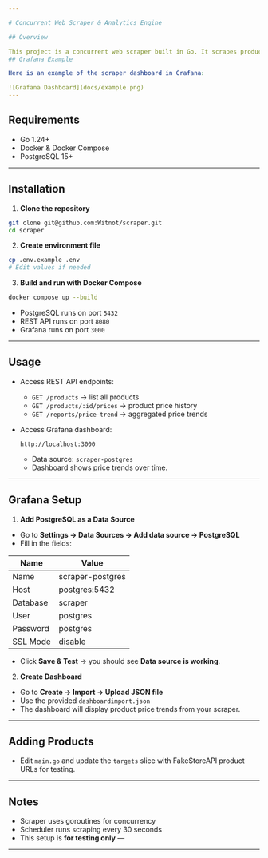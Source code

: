 ```yaml
---

# Concurrent Web Scraper & Analytics Engine

## Overview

This project is a concurrent web scraper built in Go. It scrapes product prices from **FakeStoreAPI** (testing), stores data in PostgreSQL, and provides a REST API. Price trends can be visualized using Grafana.
## Grafana Example

Here is an example of the scraper dashboard in Grafana:

![Grafana Dashboard](docs/example.png)
---
```


## Requirements

* Go 1.24+
* Docker & Docker Compose
* PostgreSQL 15+

---

## Installation

1. **Clone the repository**

```bash
git clone git@github.com:Witnot/scraper.git
cd scraper
```

2. **Create environment file**

```bash
cp .env.example .env
# Edit values if needed
```

3. **Build and run with Docker Compose**

```bash
docker compose up --build
```

* PostgreSQL runs on port `5432`
* REST API runs on port `8080`
* Grafana runs on port `3000`

---

## Usage

* Access REST API endpoints:

  * `GET /products` → list all products
  * `GET /products/:id/prices` → product price history
  * `GET /reports/price-trend` → aggregated price trends

* Access Grafana dashboard:

  ```
  http://localhost:3000
  ```

  * Data source: `scraper-postgres`
  * Dashboard shows price trends over time.
---

## Grafana Setup

1. **Add PostgreSQL as a Data Source**

* Go to **Settings → Data Sources → Add data source → PostgreSQL**
* Fill in the fields:

| Name     | Value           |
| -------- | --------------- |
| Name     | scraper-postgres|
| Host     | postgres:5432   |
| Database | scraper         |
| User     | postgres        |
| Password | postgres        |
| SSL Mode | disable         |

* Click **Save & Test** → you should see **Data source is working**.

2. **Create Dashboard**

* Go to **Create → Import → Upload JSON file**
* Use the provided `dashboardimport.json`
* The dashboard will display product price trends from your scraper.

---


## Adding Products

* Edit `main.go` and update the `targets` slice with FakeStoreAPI product URLs for testing.

---

## Notes

* Scraper uses goroutines for concurrency
* Scheduler runs scraping every 30 seconds
* This setup is **for testing only** —

---


